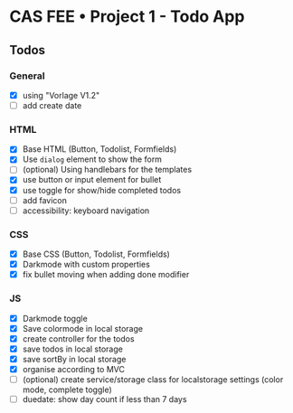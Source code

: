 # CAS FEE • Project 1 - Todo App

## Todos

### General

-   [x] using "Vorlage V1.2"
-   [ ] add create date

### HTML

-   [x] Base HTML (Button, Todolist, Formfields)
-   [x] Use `dialog` element to show the form
-   [ ] (optional) Using handlebars for the templates
-   [x] use button or input element for bullet
-   [x] use toggle for show/hide completed todos
-   [ ] add favicon
-   [ ] accessibility: keyboard navigation

### CSS

-   [x] Base CSS (Button, Todolist, Formfields)
-   [x] Darkmode with custom properties
-   [x] fix bullet moving when adding done modifier

### JS

-   [x] Darkmode toggle
-   [x] Save colormode in local storage
-   [x] create controller for the todos
-   [x] save todos in local storage
-   [x] save sortBy in local storage
-   [x] organise according to MVC
-   [ ] (optional) create service/storage class for localstorage settings (color mode, complete toggle)
-   [ ] duedate: show day count if less than 7 days

